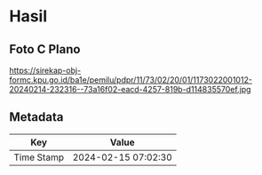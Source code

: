 # Hasil

## Foto C Plano

https://sirekap-obj-formc.kpu.go.id/ba1e/pemilu/pdpr/11/73/02/20/01/1173022001012-20240214-232316--73a16f02-eacd-4257-819b-d114835570ef.jpg


## Metadata

| Key        | Value               |
| ---------- | ------------------- |
| Time Stamp | 2024-02-15 07:02:30 |



